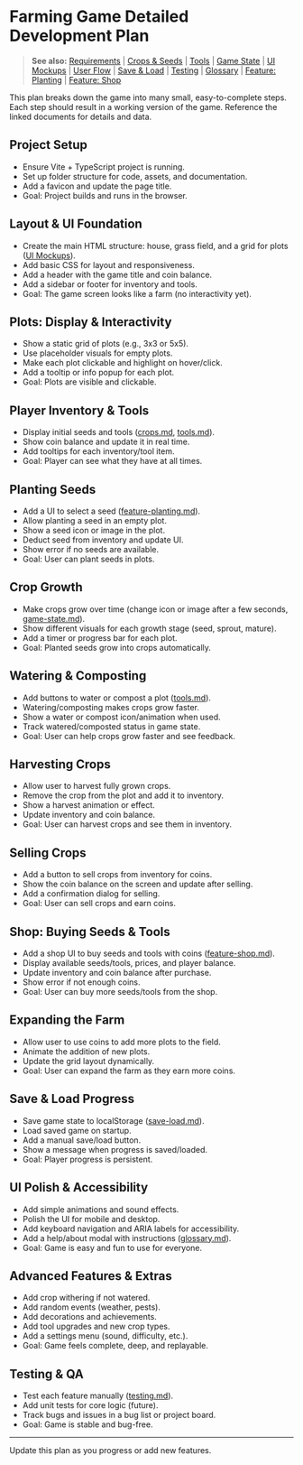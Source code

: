 


# Farming Game Detailed Development Plan

> **See also:** [Requirements](requirements.md) | [Crops & Seeds](crops.md) | [Tools](tools.md) | [Game State](game-state.md) | [UI Mockups](ui-mockups.md) | [User Flow](user-flow.md) | [Save & Load](save-load.md) | [Testing](testing.md) | [Glossary](glossary.md) | [Feature: Planting](feature-planting.md) | [Feature: Shop](feature-shop.md)

This plan breaks down the game into many small, easy-to-complete steps. Each step should result in a working version of the game. Reference the linked documents for details and data.

## Project Setup
- Ensure Vite + TypeScript project is running.
- Set up folder structure for code, assets, and documentation.
- Add a favicon and update the page title.
- Goal: Project builds and runs in the browser.

## Layout & UI Foundation
- Create the main HTML structure: house, grass field, and a grid for plots ([UI Mockups](ui-mockups.md)).
- Add basic CSS for layout and responsiveness.
- Add a header with the game title and coin balance.
- Add a sidebar or footer for inventory and tools.
- Goal: The game screen looks like a farm (no interactivity yet).

## Plots: Display & Interactivity
- Show a static grid of plots (e.g., 3x3 or 5x5).
- Use placeholder visuals for empty plots.
- Make each plot clickable and highlight on hover/click.
- Add a tooltip or info popup for each plot.
- Goal: Plots are visible and clickable.

## Player Inventory & Tools
- Display initial seeds and tools ([crops.md](crops.md), [tools.md](tools.md)).
- Show coin balance and update it in real time.
- Add tooltips for each inventory/tool item.
- Goal: Player can see what they have at all times.

## Planting Seeds
- Add a UI to select a seed ([feature-planting.md](feature-planting.md)).
- Allow planting a seed in an empty plot.
- Show a seed icon or image in the plot.
- Deduct seed from inventory and update UI.
- Show error if no seeds are available.
- Goal: User can plant seeds in plots.

## Crop Growth
- Make crops grow over time (change icon or image after a few seconds, [game-state.md](game-state.md)).
- Show different visuals for each growth stage (seed, sprout, mature).
- Add a timer or progress bar for each plot.
- Goal: Planted seeds grow into crops automatically.

## Watering & Composting
- Add buttons to water or compost a plot ([tools.md](tools.md)).
- Watering/composting makes crops grow faster.
- Show a water or compost icon/animation when used.
- Track watered/composted status in game state.
- Goal: User can help crops grow faster and see feedback.

## Harvesting Crops
- Allow user to harvest fully grown crops.
- Remove the crop from the plot and add it to inventory.
- Show a harvest animation or effect.
- Update inventory and coin balance.
- Goal: User can harvest crops and see them in inventory.

## Selling Crops
- Add a button to sell crops from inventory for coins.
- Show the coin balance on the screen and update after selling.
- Add a confirmation dialog for selling.
- Goal: User can sell crops and earn coins.

## Shop: Buying Seeds & Tools
- Add a shop UI to buy seeds and tools with coins ([feature-shop.md](feature-shop.md)).
- Display available seeds/tools, prices, and player balance.
- Update inventory and coin balance after purchase.
- Show error if not enough coins.
- Goal: User can buy more seeds/tools from the shop.

## Expanding the Farm
- Allow user to use coins to add more plots to the field.
- Animate the addition of new plots.
- Update the grid layout dynamically.
- Goal: User can expand the farm as they earn more coins.

## Save & Load Progress
- Save game state to localStorage ([save-load.md](save-load.md)).
- Load saved game on startup.
- Add a manual save/load button.
- Show a message when progress is saved/loaded.
- Goal: Player progress is persistent.

## UI Polish & Accessibility
- Add simple animations and sound effects.
- Polish the UI for mobile and desktop.
- Add keyboard navigation and ARIA labels for accessibility.
- Add a help/about modal with instructions ([glossary.md](glossary.md)).
- Goal: Game is easy and fun to use for everyone.

## Advanced Features & Extras
- Add crop withering if not watered.
- Add random events (weather, pests).
- Add decorations and achievements.
- Add tool upgrades and new crop types.
- Add a settings menu (sound, difficulty, etc.).
- Goal: Game feels complete, deep, and replayable.

## Testing & QA
- Test each feature manually ([testing.md](testing.md)).
- Add unit tests for core logic (future).
- Track bugs and issues in a bug list or project board.
- Goal: Game is stable and bug-free.

---
Update this plan as you progress or add new features.
